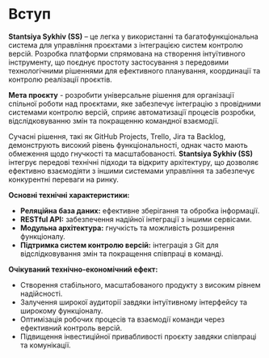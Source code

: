 # Вступ

**Stantsiya Sykhiv (SS)** – це легка у використанні та багатофункціональна система для управління проєктами з інтеграцією систем контролю версій. Розробка платформи спрямована на створення інтуїтивного інструменту, що поєднує простоту застосування з передовими технологічними рішеннями для ефективного планування, координації та контролю реалізації проєктів.

**Мета проєкту** - розробити універсальне рішення для організації спільної роботи над проєктами, яке забезпечує інтеграцію з провідними системами контролю версій, сприяє автоматизації процесів розробки, відслідковуванню змін та покращенню командної взаємодії.

Сучасні рішення, такі як GitHub Projects, Trello, Jira та Backlog, демонструють високий рівень функціональності, однак часто мають обмеження щодо гнучкості та масштабованості. **Stantsiya Sykhiv (SS)** інтегрує передові технічні підходи та відкриту архітектуру, що дозволяє ефективно взаємодіяти з іншими системами управління та забезпечує конкурентні переваги на ринку.

**Основні технічні характеристики:**
- **Реляційна база даних:** ефективне зберігання та обробка інформації.
- **RESTful API:** забезпечення надійної інтеграції з іншими сервісами.
- **Модульна архітектура:** гнучкість та можливість розширення функціоналу.
- **Підтримка систем контролю версій:** інтеграція з Git для відслідковування змін та покращення співпраці в команді.

**Очікуваний технічно-економічний ефект:**
- Створення стабільного, масштабованого продукту з високим рівнем надійсності.
- Залучення широкої аудиторії завдяки інтуїтивному інтерфейсу та широкому функціоналу.
- Оптимізація робочих процесів та взаємодії команди через ефективний контроль версій.
- Підвищення інвестиційної привабливості проєкту завдяки співпраці та комунікації.
